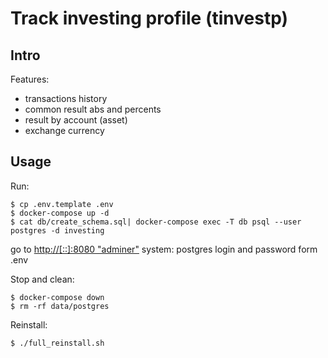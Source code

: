 # Track investing profile (tinvestp)

## Intro

Features:
* transactions history
* common result abs and percents
* result by account (asset)
* exchange currency

## Usage

Run:
```shell
$ cp .env.template .env
$ docker-compose up -d
$ cat db/create_schema.sql| docker-compose exec -T db psql --user postgres -d investing
```

go to [http://[::]:8080 "adminer"](http://[::]:8080)
system: postgres
login and password form .env

Stop and clean:
```shell
$ docker-compose down
$ rm -rf data/postgres
```

Reinstall:
```shell
$ ./full_reinstall.sh
```
